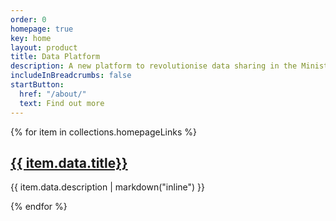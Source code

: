 ```yaml
---
order: 0
homepage: true
key: home
layout: product
title: Data Platform
description: A new platform to revolutionise data sharing in the Ministry of Justice -F
includeInBreadcrumbs: false
startButton:
  href: "/about/"
  text: Find out more
---
```

<div class="govuk-grid-row">
{% for item in collections.homepageLinks %}
  <section class="govuk-grid-column-one-third-from-desktop govuk-!-margin-bottom-8">
    <h2 class="govuk-heading-m govuk-!-font-size-27"><a href="{{ item.url | url }}">{{ item.data.title}}</a></h2>
    <p class="govuk-body">{{ item.data.description | markdown("inline") }}</p>
  </section>
{% endfor %}
</div>
